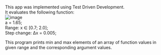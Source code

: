 This app was implemented using Test Driven Development.\
It evaluates the following function:\
![image](https://github.com/YaremaMaksym/task_tdd/assets/31901135/0c19f1f3-2d63-4a5d-9897-e328a032db76)\
a = 1.65;\
Range: x ∈ [0.7; 2.0];\
Step change: Δx = 0.005;

This program prints min and max elements of an array of function values in given range and the corresponding argument values.
